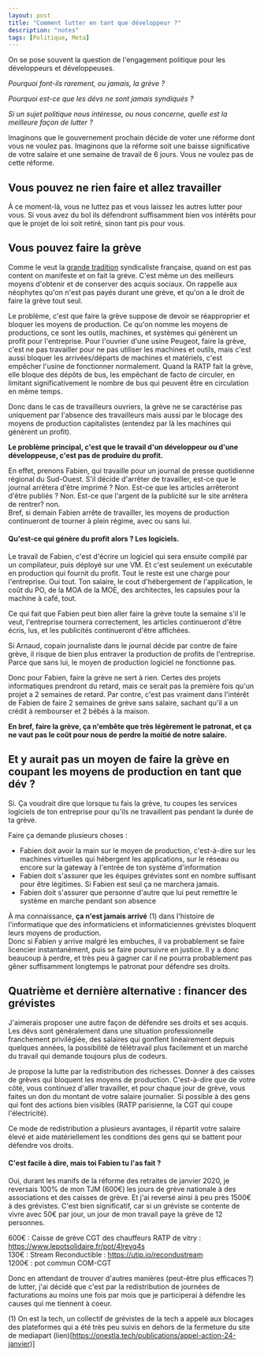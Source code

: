 ```yaml
---
layout: post
title: "Comment lutter en tant que développeur ?"
description: "notes"
tags: [Politique, Meta]
---
```


On se pose souvent la question de l'engagement politique pour les développeurs et développeuses.

*Pourquoi font-ils rarement, ou jamais, la grève ?*

*Pourquoi est-ce que les dévs ne sont jamais syndiqués ?*

*Si un sujet politique nous intéresse, ou nous concerne, quelle est la meilleure façon de lutter ?*

Imaginons que le gouvernement prochain décide de voter une réforme dont vous ne voulez pas. Imaginons que la réforme soit
une baisse significative de votre salaire et une semaine de travail de 6 jours. Vous ne voulez pas de cette réforme. 

## Vous pouvez ne rien faire et allez travailler
À ce moment-là, vous ne luttez pas et vous laissez les autres lutter pour vous. Si vous avez du bol ils défendront
suffisamment bien vos intérêts pour que le projet de loi soit retiré, sinon tant pis pour vous.

## Vous pouvez faire la grève
Comme le veut la [grande tradition](https://fr.wikipedia.org/wiki/Anarcho-syndicalisme) syndicaliste française, quand on est pas content on manifeste 
et on fait la grève. C'est même un des meilleurs moyens d'obtenir et de conserver des acquis sociaux. On rappelle aux néophytes
qu'on n'est pas payés durant une grève, et qu'on a le droit de faire la grève tout seul.

Le problème, c'est que faire la grève suppose de devoir se réapproprier et bloquer les moyens de production. Ce qu'on
nomme les moyens de productions, ce sont les outils, machines, et systèmes qui génèrent un profit pour l'entreprise.
Pour l'ouvrier d'une usine Peugeot, faire la grève, c'est ne pas travailler pour ne pas utiliser les machines et outils, mais c'est
aussi bloquer les arrivées/départs de machines et matériels, c'est empêcher l'usine de fonctionner normalement. 
Quand la RATP fait la grève, elle bloque des dépôts de bus, les empêchant de facto de circuler, en limitant significativement
le nombre de bus qui peuvent être en circulation en même temps.

Donc dans le cas de travailleurs ouvriers, la grève ne se caractérise pas uniquement par l'absence des travailleurs mais
aussi par le blocage des moyens de production capitalistes (entendez par là les machines qui génèrent un profit).

**Le problème principal, c'est que le travail d'un développeur ou d'une développeuse, c'est pas de produire du profit.**

En effet, prenons Fabien, qui travaille pour un journal de presse quotidienne régional du Sud-Ouest. S'il décide d'arrêter
de travailler, est-ce que le journal arrêtera d'être imprimé ? Non.
Est-ce que les articles arrêteront d'être publiés ? Non. Est-ce que l'argent de la publicité sur le site arrêtera de rentrer? non.    
Bref, si demain Fabien arrête de travailler, les moyens de production continueront de tourner à plein régime, avec ou sans lui.

#### Qu'est-ce qui génère du profit alors ? Les logiciels.

Le travail de Fabien, c'est d'écrire un logiciel qui sera ensuite compilé par un compilateur, puis déployé sur une VM. Et c'est
seulement un exécutable en production qui fournit du profit. Tout le reste est une charge pour l'entreprise. Oui tout.
Ton salaire, le cout d'hébergement de l'application, le coût du PO, de la MOA de la MOE, des architectes, les capsules 
pour la machine à café, tout.

Ce qui fait que Fabien peut bien aller faire la grève toute la semaine s'il le veut, l'entreprise tournera correctement, 
les articles continueront d'être écris, lus, et les publicités continueront d'être affichées.

Si Arnaud, copain journaliste dans le journal décide par contre de faire grève, il risque de bien plus entraver la 
production de profits de l'entreprise. Parce que sans lui, le moyen de production logiciel ne fonctionne pas. 

Donc pour Fabien, faire la grève ne sert à rien. Certes des projets informatiques prendront du retard, mais ce serait pas la 
première fois qu'un projet a 2 semaines de retard. Par contre, c'est pas vraiment dans l'intérêt de Fabien de faire
2 semaines de grève sans salaire, sachant qu'il a un crédit à rembourser et 2 bébés à la maison.

**En bref, faire la grève, ça n'embête que très légèrement le patronat, et ça ne vaut pas le coût pour nous de perdre la
moitié de notre salaire.**

## Et y aurait pas un moyen de faire la grève en coupant les moyens de production en tant que dév ?

Si. Ça voudrait dire que lorsque tu fais la grève, tu coupes les services logiciels de ton entreprise pour qu'ils ne
travaillent pas pendant la durée de ta grève.

Faire ça demande plusieurs choses : 
* Fabien doit avoir la main sur le moyen de production, c'est-à-dire sur les machines virtuelles qui hébergent les 
  applications, sur le réseau ou encore sur la gateway à l'entrée de ton système d'information
* Fabien doit s'assurer que les équipes grévistes sont en nombre suffisant pour être légitimes. Si Fabien est seul
  ça ne marchera jamais. 
* Fabien doit s'assurer que personne d'autre que lui peut remettre le système en marche pendant son absence


À ma connaissance, **ça n'est jamais arrivé** (1) dans l'histoire de l'informatique que des informaticiens et informaticiennes 
grévistes bloquent leurs moyens de production.    
Donc si Fabien y arrive malgré les embuches, il va probablement se faire licencier instantanément, puis se faire
poursuivre en justice. Il y a donc beaucoup à perdre, et très peu à gagner car il ne pourra
probablement pas gêner suffisamment longtemps le patronat pour défendre ses droits. 

## Quatrième et dernière alternative : financer des grévistes

J'aimerais proposer une autre façon de défendre ses droits et ses acquis. Les dévs sont généralement dans une situation 
professionnelle franchement privilégiée, des salaires qui gonflent linéairement depuis quelques années, 
la possibilité de télétravail plus facilement et un marché du travail qui demande toujours plus de codeurs. 

Je propose la lutte par la redistribution des richesses. Donner à des caisses de grèves qui bloquent les moyens de production.
C'est-à-dire que de votre côté, vous continuez d'aller travailler, et pour chaque jour de grève, vous faites un don du montant
de votre salaire journalier. Si possible à des gens qui font des actions bien visibles (RATP parisienne, la CGT qui coupe 
l'électricité). 

Ce mode de redistribution a plusieurs avantages, il répartit votre salaire élevé et aide matériellement les conditions 
des gens qui se battent pour défendre vos droits.

#### C'est facile à dire, mais toi Fabien tu l'as fait ?

Oui, durant les manifs de la réforme des retraites de janvier 2020, je reversais 100% de mon TJM (600€) les jours de grève nationale à des 
associations et des caisses de grève. Et j'ai reversé ainsi à peu près 1500€ à des grévistes. C'est bien significatif,
car si un gréviste se contente de vivre avec 50€ par jour, un jour de mon travail paye la grève de 12 personnes.

600€ : Caisse de grève CGT des chauffeurs RATP de vitry : https://www.lepotsolidaire.fr/pot/4lrevq4s     
130€ : Stream Reconductible : https://utip.io/recondustream    
1200€ : pot commun COM-CGT

Donc en attendant de trouver d'autres manières (peut-être plus efficaces ?) de lutter, j'ai décidé que c'est par la 
redistribution de journées de facturations au moins une fois par mois que je participerai à défendre les causes qui me
tiennent à coeur. 


(1) On est la tech, un collectif de grévistes de la tech a appelé aux blocages des plateformes qui a été très peu suivis en dehors 
de la fermeture du site de mediapart (lien)[https://onestla.tech/publications/appel-action-24-janvier)]
